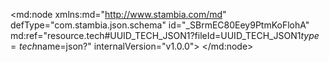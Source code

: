 <?xml version="1.0" encoding="UTF-8"?>
<md:node xmlns:md="http://www.stambia.com/md" defType="com.stambia.json.schema" id="_SBrmEC80Eey9PtmKoFlohA" md:ref="resource.tech#UUID_TECH_JSON1?fileId=UUID_TECH_JSON1$type=tech$name=json?" internalVersion="v1.0.0">
  <node defType="com.stambia.json.rootObject" id="_SBrmES80Eey9PtmKoFlohA" name="customerList">
    <attribute defType="com.stambia.json.rootObject.encoding" id="_SBsNIC80Eey9PtmKoFlohA" value="UTF-8"/>
    <attribute defType="com.stambia.json.rootObject.reverseURLPath" id="_SBsNIS80Eey9PtmKoFlohA"/>
    <attribute defType="com.stambia.json.rootObject.reverseFilePath" id="_SBsNIi80Eey9PtmKoFlohA" value="C:\stb_sharepoint_resources_training\Dev\stambia_wks_DEV_Training\Training\Files_In\Json\sample_customer.json"/>
    <node defType="com.stambia.json.array" id="_SBsNJC80Eey9PtmKoFlohA" name="customer_list" position="1">
      <node defType="com.stambia.json.object" id="_SBsNJS80Eey9PtmKoFlohA" name="item" position="1">
        <node defType="com.stambia.json.value" id="_SBs0MC80Eey9PtmKoFlohA" name="firstName" position="1">
          <attribute defType="com.stambia.json.value.type" id="_SBs0MS80Eey9PtmKoFlohA" value="string"/>
        </node>
        <node defType="com.stambia.json.value" id="_SBs0Mi80Eey9PtmKoFlohA" name="lastName" position="2">
          <attribute defType="com.stambia.json.value.type" id="_SBs0My80Eey9PtmKoFlohA" value="string"/>
        </node>
        <node defType="com.stambia.json.value" id="_SBs0NC80Eey9PtmKoFlohA" name="birthday" position="3">
          <attribute defType="com.stambia.json.value.type" id="_SBs0NS80Eey9PtmKoFlohA" value="string"/>
        </node>
        <node defType="com.stambia.json.array" id="_SBs0Ni80Eey9PtmKoFlohA" name="address" position="4">
          <node defType="com.stambia.json.object" id="_SBs0Ny80Eey9PtmKoFlohA" name="item" position="1">
            <node defType="com.stambia.json.value" id="_SBuCUC80Eey9PtmKoFlohA" name="streetAddress" position="1">
              <attribute defType="com.stambia.json.value.type" id="_SBuCUS80Eey9PtmKoFlohA" value="string"/>
            </node>
            <node defType="com.stambia.json.value" id="_SBuCUi80Eey9PtmKoFlohA" name="city" position="2">
              <attribute defType="com.stambia.json.value.type" id="_SBuCUy80Eey9PtmKoFlohA" value="string"/>
            </node>
            <node defType="com.stambia.json.value" id="_SBuCVC80Eey9PtmKoFlohA" name="state" position="3">
              <attribute defType="com.stambia.json.value.type" id="_SBuCVS80Eey9PtmKoFlohA" value="string"/>
            </node>
            <node defType="com.stambia.json.value" id="_SBuCVi80Eey9PtmKoFlohA" name="postalCode" position="4">
              <attribute defType="com.stambia.json.value.type" id="_SBuCVy80Eey9PtmKoFlohA" value="string"/>
            </node>
          </node>
        </node>
        <node defType="com.stambia.json.array" id="_SBuCWC80Eey9PtmKoFlohA" name="phoneNumber" position="5">
          <node defType="com.stambia.json.object" id="_SBuCWS80Eey9PtmKoFlohA" name="item" position="1">
            <node defType="com.stambia.json.value" id="_SBuCWi80Eey9PtmKoFlohA" name="type" position="1">
              <attribute defType="com.stambia.json.value.type" id="_SBuCWy80Eey9PtmKoFlohA" value="string"/>
            </node>
            <node defType="com.stambia.json.value" id="_SBuCXC80Eey9PtmKoFlohA" name="number" position="2">
              <attribute defType="com.stambia.json.value.type" id="_SBuCXS80Eey9PtmKoFlohA" value="string"/>
            </node>
          </node>
        </node>
      </node>
    </node>
  </node>
</md:node>